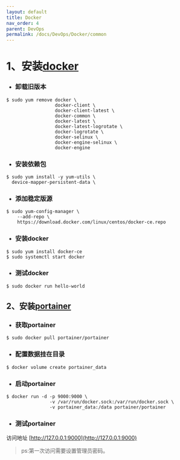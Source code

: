 ```yaml
---
layout: default
title: Docker
nav_order: 4
parent: DevOps
permalink: /docs/DevOps/Docker/common
---
```


# 1、安装[docker](https://docs.docker.com/install/linux/docker-ce/centos/)

* ### 卸载旧版本

```
$ sudo yum remove docker \
                  docker-client \
                  docker-client-latest \
                  docker-common \
                  docker-latest \
                  docker-latest-logrotate \
                  docker-logrotate \
                  docker-selinux \
                  docker-engine-selinux \
                  docker-engine
```

* ### 安装依赖包

```
$ sudo yum install -y yum-utils \
  device-mapper-persistent-data \
```

* ### 添加稳定版源

```
$ sudo yum-config-manager \
    --add-repo \
    https://download.docker.com/linux/centos/docker-ce.repo
```

* ### 安装docker

```
$ sudo yum install docker-ce
$ sudo systemctl start docker
```

* ### 测试docker

```
$ sudo docker run hello-world
```

## 2、安装[portainer](https://portainer.io/install.html)

* ### 获取portainer

```
$ sudo docker pull portainer/portainer
```

* ### 配置数据挂在目录

```
$ docker volume create portainer_data
```

* ### 启动portainer

```
$ docker run -d -p 9000:9000 \
                -v /var/run/docker.sock:/var/run/docker.sock \
                -v portainer_data:/data portainer/portainer
```

* ### 测试portainer

访问地址 [http://127.0.0.1:9000](http://127.0.0.1:9000)

> ps:第一次访问需要设置管理员密码。



